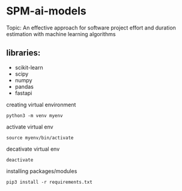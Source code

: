 # SPM-ai-models
Topic: An effective approach for software project effort and duration estimation with machine learning algorithms

## libraries:
- scikit-learn
- scipy
- numpy
- pandas
- fastapi

creating virtual environment
```
python3 -m venv myenv
```

activate virtual env
```
source myenv/bin/activate
```

decativate virtual env
```
deactivate
```

installing packages/modules
```
pip3 install -r requirements.txt
```
